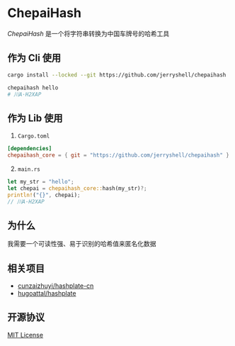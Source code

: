 # ChepaiHash

_ChepaiHash_ 是一个将字符串转换为中国车牌号的哈希工具

## 作为 Cli 使用

```bash
cargo install --locked --git https://github.com/jerryshell/chepaihash
```

```bash
chepaihash hello
# 川A·H2XAP
```

## 作为 Lib 使用

1. `Cargo.toml`

```toml
[dependencies]
chepaihash_core = { git = "https://github.com/jerryshell/chepaihash" }
```

2. `main.rs`

```rust
let my_str = "hello";
let chepai = chepaihash_core::hash(my_str)?;
println!("{}", chepai);
// 川A·H2XAP
```

## 为什么

我需要一个可读性强、易于识别的哈希值来匿名化数据

## 相关项目

- [cunzaizhuyi/hashplate-cn](https://github.com/cunzaizhuyi/hashplate-cn)
- [hugoattal/hashplate](https://github.com/hugoattal/hashplate)

## 开源协议

[MIT License](LICENSE)
